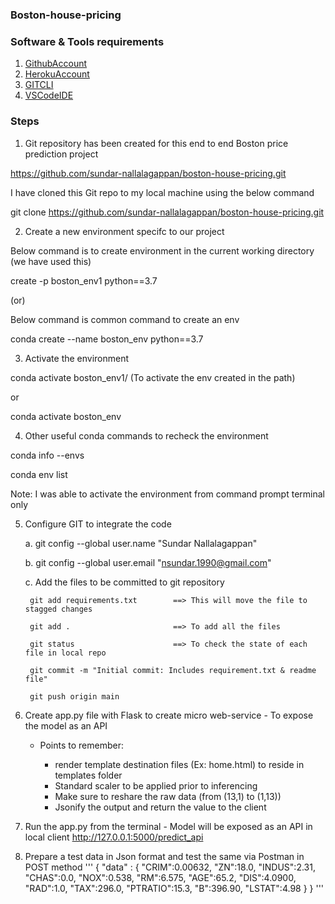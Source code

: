 ### Boston-house-pricing


### Software & Tools requirements

1. [GithubAccount](https://github.com)
2. [HerokuAccount](https://heroku.com)
3. [GITCLI](https://git-scm.com/downloads)
4. [VSCodeIDE](https://code.visualstudio.com)


### Steps

1. Git repository has been created for this end to end Boston price prediction project

https://github.com/sundar-nallalagappan/boston-house-pricing.git

I have cloned this Git repo to my local machine using the below command

git clone https://github.com/sundar-nallalagappan/boston-house-pricing.git


2. Create a new environment specifc to our project

Below command is to create environment in the current working directory (we have used this)

create -p  boston_env1 python==3.7

(or)

Below command is common command to create an env

conda create --name boston_env python==3.7


3. Activate the environment

conda activate boston_env1/   (To activate the env created in the path)

or

conda activate boston_env


4. Other useful conda commands to recheck the environment

conda info --envs

conda env list

Note: I was able to activate the environment from command prompt terminal only


5. Configure GIT to integrate the code 

    a. git config --global user.name "Sundar Nallalagappan"

    b. git config --global user.email "nsundar.1990@gmail.com"

    c. Add the files to be committed to git repository
        
        git add requirements.txt        ==> This will move the file to stagged changes

        git add .                       ==> To add all the files
        
        git status                      ==> To check the state of each file in local repo

        git commit -m "Initial commit: Includes requirement.txt & readme file"

        git push origin main

6. Create app.py file with Flask to create micro web-service - To expose the model as an API
    
    * Points to remember:
    
        * render template destination files (Ex: home.html) to reside in templates folder
        * Standard scaler to be applied prior to inferencing
        * Make sure to reshare the raw data (from (13,1) to (1,13))
        * Jsonify the output and return the value to the client

7. Run the app.py from the terminal - Model will be exposed as an API in local client
   http://127.0.0.1:5000/predict_api

8. Prepare a test data in Json format and test the same via Postman in POST method
'''
{
    "data" : {
        "CRIM":0.00632,
        "ZN":18.0,
        "INDUS":2.31,
        "CHAS":0.0,
        "NOX":0.538,
        "RM":6.575,
        "AGE":65.2,
        "DIS":4.0900,
        "RAD":1.0,
        "TAX":296.0,
        "PTRATIO":15.3,
        "B":396.90,
        "LSTAT":4.98
    }
}
'''
        


